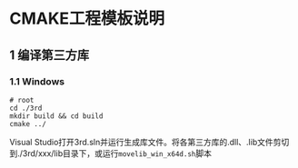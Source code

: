 # CMAKE工程模板说明



## 1 编译第三方库

### 1.1 Windows

```shell
# root
cd ./3rd
mkdir build && cd build
cmake ../
```

Visual Studio打开3rd.sln并运行生成库文件。将各第三方库的.dll、.lib文件剪切到./3rd/xxx/lib目录下，或运行`movelib_win_x64d.sh`脚本

